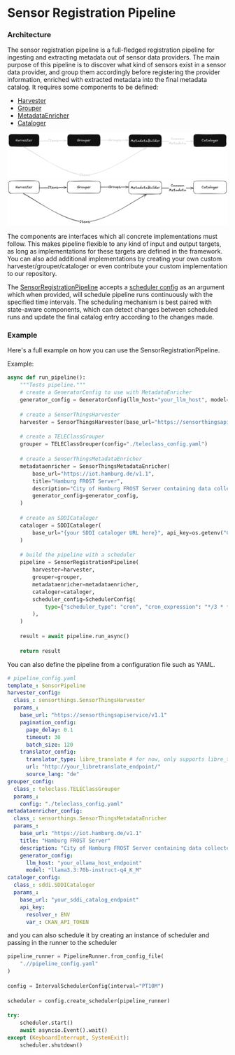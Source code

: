 # Sensor Registration Pipeline

### Architecture

The sensor registration pipeline is a full-fledged registration pipeline for ingesting and extracting metadata out of sensor data providers. The main purpose of this pipeline is to discover what kind of sensors exist in a sensor data provider, and group them accordingly before registering the provider information, enriched with extracted metadata into the final metadata catalog. It requires some components to be defined:

* [Harvester](../components.md#harvester)
* [Grouper](../components.md#grouper)
* [MetadataEnricher](../components.md#metadata-enricher)
* [Cataloger](../components.md#cataloger)

![sensor pipeline](../_static/sensor_pipeline_dark.png#only-dark)
![sensor pipeline](../_static/sensor_pipeline.png#only-light)

The components are interfaces which all concrete implementations must follow. This makes pipeline flexible to any kind of input and output targets, as long as implementations for these targets are defined in the framework. You can also add additional implementations by creating your own custom harvester/grouper/cataloger or even contribute your custom implementation to our repository.

The [SensorRegistrationPipeline](../API_reference/pipeline.md#wrench.pipeline.SensorRegistrationPipeline) accepts a [scheduler config](../scheduler.md) as an argument which when provided, will schedule pipeline runs continuously with the specified time intervals. The scheduling mechanism is best paired with state-aware components, which can detect changes between scheduled runs and update the final catalog entry according to the changes made.

### Example

Here's a full example on how you can use the SensorRegistrationPipeline.

Example:
```python
async def run_pipeline():
    """Tests pipeline."""
    # create a GeneratorConfig to use with MetadataEnricher
    generator_config = GeneratorConfig(llm_host="your_llm_host", model="your_model")

    # create a SensorThingsHarvester
    harvester = SensorThingsHarvester(base_url="https://sensorthingsapiservice.com/v1.1")

    # create a TELEClassGrouper
    grouper = TELEClassGrouper(config="./teleclass_config.yaml")

    # create a SensorThingsMetadataEnricher
    metadataenricher = SensorThingsMetadataEnricher(
        base_url="https://iot.hamburg.de/v1.1",
        title="Hamburg FROST Server",
        description="City of Hamburg FROST Server containing data collected from urban sensors around the city.",
        generator_config=generator_config,
    )

    # create an SDDICataloger
    cataloger = SDDICataloger(
        base_url="{your SDDI cataloger URL here}", api_key=os.getenv("CKAN_API_TOKEN")
    )

    # build the pipeline with a scheduler
    pipeline = SensorRegistrationPipeline(
        harvester=harvester,
        grouper=grouper,
        metadataenricher=metadataenricher,
        cataloger=cataloger,
        scheduler_config=SchedulerConfig(
            type={"scheduler_type": "cron", "cron_expression": "*/3 * * * *"} # run the pipeline every 3rd minute of the hour
        ),
    )

    result = await pipeline.run_async()

    return result
```

You can also define the pipeline from a configuration file such as YAML.

```yaml
# pipeline_config.yaml
template_: SensorPipeline
harvester_config:
  class_: sensorthings.SensorThingsHarvester
  params_:
    base_url: "https://sensorthingsapiservice/v1.1"
    pagination_config:
      page_delay: 0.1
      timeout: 30
      batch_size: 120
    translator_config:
      translator_type: libre_translate # for now, only supports libre_translate, more to come
      url: "http://your_libretranslate_endpoint/"
      source_lang: "de"
grouper_config:
  class_: teleclass.TELEClassGrouper
  params_:
    config: "./teleclass_config.yaml"
metadataenricher_config:
  class_: sensorthings.SensorThingsMetadataEnricher
  params_:
    base_url: "https://iot.hamburg.de/v1.1"
    title: "Hamburg FROST Server"
    description: "City of Hamburg FROST Server containing data collected from urban sensors around the city."
    generator_config:
      llm_host: "your_ollama_host_endpoint"
      model: "llama3.3:70b-instruct-q4_K_M"
cataloger_config:
  class_: sddi.SDDICataloger
  params_:
    base_url: "your_sddi_catalog_endpoint"
    api_key:
      resolver_: ENV
      var_: CKAN_API_TOKEN

```

and you can also schedule it by creating an instance of scheduler and passing in the runner to the scheduler

```python
pipeline_runner = PipelineRunner.from_config_file(
    ".//pipeline_config.yaml"
)

config = IntervalSchedulerConfig(interval="PT10M")

scheduler = config.create_scheduler(pipeline_runner)

try:
    scheduler.start()
    await asyncio.Event().wait()
except (KeyboardInterrupt, SystemExit):
    scheduler.shutdown()
```
